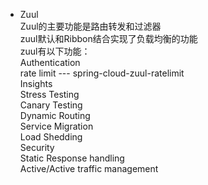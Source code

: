  * Zuul  
Zuul的主要功能是路由转发和过滤器  
zuul默认和Ribbon结合实现了负载均衡的功能  
zuul有以下功能：  
Authentication  
rate limit --- spring-cloud-zuul-ratelimit  
Insights  
Stress Testing  
Canary Testing  
Dynamic Routing  
Service Migration  
Load Shedding  
Security  
Static Response handling  
Active/Active traffic management 
